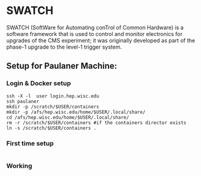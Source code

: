 # SWATCH
SWATCH (SoftWare for Automating conTrol of Common Hardware) is a software framework that is used to control and monitor electronics for upgrades of the CMS experiment; it was originally developed as part of the phase-1 upgrade to the level-1 trigger system.

## Setup for Paulaner Machine:
### Login & Docker setup
```
ssh -X -l  user login.hep.wisc.edu
ssh paulaner
mkdir -p /scratch/$USER/containers
mkdir -p /afs/hep.wisc.edu/home/$USER/.local/share/
cd /afs/hep.wisc.edu/home/$USER/.local/share/
rm -r /scratch/$USER/containers #if the containers director exists
ln -s /scratch/$USER/containers .
```



### First time setup
```

```

### Working
